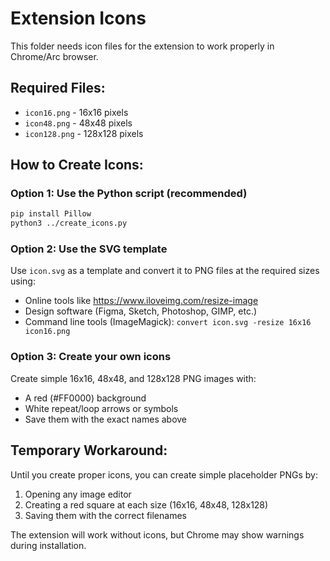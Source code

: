 # Extension Icons

This folder needs icon files for the extension to work properly in Chrome/Arc browser.

## Required Files:
- `icon16.png` - 16x16 pixels
- `icon48.png` - 48x48 pixels
- `icon128.png` - 128x128 pixels

## How to Create Icons:

### Option 1: Use the Python script (recommended)
```bash
pip install Pillow
python3 ../create_icons.py
```

### Option 2: Use the SVG template
Use `icon.svg` as a template and convert it to PNG files at the required sizes using:
- Online tools like https://www.iloveimg.com/resize-image
- Design software (Figma, Sketch, Photoshop, GIMP, etc.)
- Command line tools (ImageMagick): `convert icon.svg -resize 16x16 icon16.png`

### Option 3: Create your own icons
Create simple 16x16, 48x48, and 128x128 PNG images with:
- A red (#FF0000) background
- White repeat/loop arrows or symbols
- Save them with the exact names above

## Temporary Workaround:
Until you create proper icons, you can create simple placeholder PNGs by:
1. Opening any image editor
2. Creating a red square at each size (16x16, 48x48, 128x128)
3. Saving them with the correct filenames

The extension will work without icons, but Chrome may show warnings during installation.
